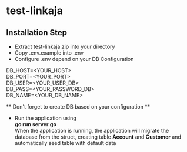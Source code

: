 # test-linkaja

## Installation Step

- Extract test-linkaja.zip into your directory
- Copy .env.example into .env
- Configure .env depend on your DB Configuration

DB_HOST=<YOUR_HOST>  
DB_PORT=<YOUR_PORT>  
DB_USER=<YOUR_USER_DB>  
DB_PASS=<YOUR_PASSWORD_DB>  
DB_NAME=<YOUR_DB_NAME>  

** Don't forget to create DB based on your configuration **  

- Run the application using  
**go run server.go**  
When the application is running, the application will migrate the database from the struct, creating table **Account** and **Customer** and automatically seed table with default data   

